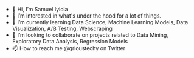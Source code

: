 - 👋 Hi, I’m Samuel Iyiola
- 👀 I’m interested in what's under the hood for a lot of things.
- 🌱 I’m currently learning Data Science, Machine Learning Models, Data Visualization, A/B Testing, Webscraping
- 💞️ I’m looking to collaborate on projects related to Data Mining, Exploratory Data Analysis, Regression Models
- 📫 How to reach me @qrioustechy on Twitter

<!---
qrioustechy/qrioustechy is a ✨ special ✨ repository because its `README.md` (this file) appears on your GitHub profile.
You can click the Preview link to take a look at your changes.
--->
